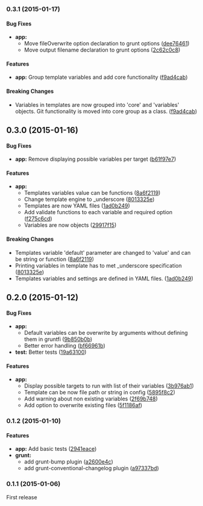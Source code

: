 <a name="0.3.1"></a>
### 0.3.1 (2015-01-17)


#### Bug Fixes

* **app:**
  * Move fileOverwrite option declaration to grunt options ([dee76461](http://github.com/mkatanski/grunt-produce/commit/dee764613735274270f65c48859b530da9643657))
  * Move output filename declaration to grunt options ([2c62c0c8](http://github.com/mkatanski/grunt-produce/commit/2c62c0c880d631076b5e03952f2eb254e2e07f58))


#### Features

* **app:** Group template variables and add core functionality ([f9ad4cab](http://github.com/mkatanski/grunt-produce/commit/f9ad4cab178ecff725abd041ab8bde8008db54a4))


#### Breaking Changes

* Variables in templates are now grouped into 'core' and 'variables' objects.
Git functionality is moved into core group as a class.
 ([f9ad4cab](http://github.com/mkatanski/grunt-produce/commit/f9ad4cab178ecff725abd041ab8bde8008db54a4))


<a name="0.3.0"></a>
## 0.3.0 (2015-01-16)


#### Bug Fixes

* **app:** Remove displaying possible variables per target ([b61f97e7](http://github.com/mkatanski/grunt-produce/commit/b61f97e76db566c60760e4a74165e45fa89232e7))


#### Features

* **app:**
  * Templates variables value can be functions ([8a6f2119](http://github.com/mkatanski/grunt-produce/commit/8a6f2119c46b2123a42350b357964fdadd8f0f23))
  * Change template engine to _underscore ([8013325e](http://github.com/mkatanski/grunt-produce/commit/8013325e795d325c8b189ad56f173bece98c0c24))
  * Templates are now YAML files ([1ad0b249](http://github.com/mkatanski/grunt-produce/commit/1ad0b249a224b9dd214a62dd69f9a7bfa2f34a34))
  * Add validate functions to each variable and required option ([f275c6cd](http://github.com/mkatanski/grunt-produce/commit/f275c6cd3d3897b26bba10e104bb7a07ed724ad5))
  * Variables are now objects ([29917f15](http://github.com/mkatanski/grunt-produce/commit/29917f15e87cac7e23fe72c0d128a0e9dbba1ff3))


#### Breaking Changes

* Templates variable 'default' parameter are changed to 'value' and can be string or function
 ([8a6f2119](http://github.com/mkatanski/grunt-produce/commit/8a6f2119c46b2123a42350b357964fdadd8f0f23))
* Printing variables in template has to met _underscore specification
 ([8013325e](http://github.com/mkatanski/grunt-produce/commit/8013325e795d325c8b189ad56f173bece98c0c24))
* Templates variables and settings are defined in YAML files.
 ([1ad0b249](http://github.com/mkatanski/grunt-produce/commit/1ad0b249a224b9dd214a62dd69f9a7bfa2f34a34))




<a name="0.2.0"></a>
## 0.2.0 (2015-01-12)


#### Bug Fixes

* **app:**
  * Default variables can be overwrite by arguments without defining them in gruntfi ([9b850b0b](http://github.com/mkatanski/grunt-produce/commit/9b850b0b7f4445f9783d1d00f218d06cca44385d))
  * Better error handling ([bf66961b](http://github.com/mkatanski/grunt-produce/commit/bf66961b57baad5eb1c00b80965338ee4d156b69))
* **test:** Better tests ([19a63100](http://github.com/mkatanski/grunt-produce/commit/19a631005d640a91ec8d900ecdf55e0b40a3dd23))


#### Features

* **app:**
  * Display possible targets to run with list of their variables ([3b976ab1](http://github.com/mkatanski/grunt-produce/commit/3b976ab123f6e1eeb0e96ff6c6ecfa2a44f4dbe2))
  * Template can be now file path or string in config ([5895f8c2](http://github.com/mkatanski/grunt-produce/commit/5895f8c2615f2af4c2dee3d0541af3260769fce0))
  * Add warning about non existing variables ([2f69b748](http://github.com/mkatanski/grunt-produce/commit/2f69b748b9d001e1f357559befedd2e954312274))
  * Add option to overwrite existing files ([5f1186af](http://github.com/mkatanski/grunt-produce/commit/5f1186af760e8b771e07555264d703c1b925f4ce))


<a name="0.1.2"></a>
### 0.1.2 (2015-01-10)


#### Features

* **app:** Add basic tests ([2941eace](http://github.com/mkatanski/grunt-produce/commit/2941eacea44e80698ac53435ee2ad3cdae0f7f8c))
* **grunt:**
  * add grunt-bump plugin ([a2600e4c](http://github.com/mkatanski/grunt-produce/commit/a2600e4cfc07c2877d4e32551907fc0be779980c))
  * add grunt-conventional-changelog plugin ([a97337bd](http://github.com/mkatanski/grunt-produce/commit/a97337bd145110e4f9016b6b334d4322a6b2d0b8))



<a name="0.1.1"></a>
### 0.1.1 (2015-01-06)
First release